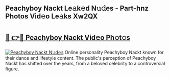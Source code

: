 ## Peachyboy Nackt Le𝚊k𝚎d N𝚞𝚍es - Part-hnz Photos Vid𝚎o Le𝚊ks Xw2QX

# <h2><a href="http://fb656d.evod.top/?m=Peachyboy+Nackt">🔗 👉🔴 Peachyboy Nackt Vid𝚎o Ph𝚘t𝚘s</a></h2>

[![Peachyboy Nackt N𝚞d𝚎s](https://i.imgur.com/8V9OHl7.gif)](http://fb656d.evod.top/?m=Peachyboy+Nackt)
Online personality Peachyboy Nackt known for their dance and lifestyle content. The public's perception of Peachyboy Nackt has shifted over the years, from a beloved celebrity to a controversial figure. 
